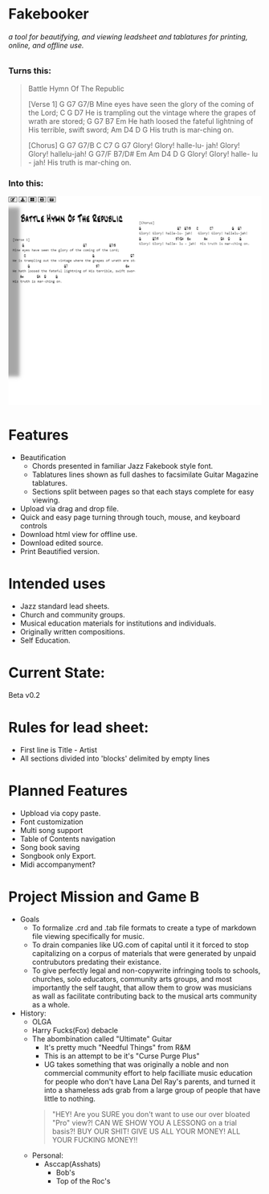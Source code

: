 # Fakebooker
###### a tool for beautifying, and viewing leadsheet and tablatures for printing, online, and offline use.
### Turns this:

>Battle Hymn Of The Republic
>
>[Verse 1]
>     G                               G7            G7/B
>Mine eyes have seen the glory of the coming of the Lord;
>      C                                   G                   D7
>He is trampling out the vintage where the grapes of wrath are stored;
>        G                  G7               B7              Em
>He hath loosed the fateful lightning of His terrible, swift sword; 
>    Am       D4  D     G
>His truth is mar-ching on.
>
>
>[Chorus]
>G                   G7  G7/B   C      C7          G  G7
>Glory! Glory! halle-lu- jah!   Glory! Glory! hallelu-jah!
>G      G7/F         B7/D#  Em       Am       D4  D     G
>Glory! Glory! halle- lu - jah!  His truth is mar-ching on.

### Into this:

![Rough example](Example.png "Example")
# Features
* Beautification
  * Chords presented in familiar Jazz Fakebook style font.
  * Tablatures lines shown as full dashes to facsimilate Guitar Magazine tablatures.
  * Sections split between pages so that each stays complete for easy viewing.
* Upload via drag and drop file.
* Quick and easy page turning through touch, mouse, and keyboard controls
* Download html view for offline use.
* Download edited source.
* Print Beautified version.

# Intended uses
* Jazz standard lead sheets.
* Church and community groups.
* Musical education materials for institutions and individuals.
* Originally written compositions.
* Self Education.
  
# Current State:
Beta v0.2


# Rules for lead sheet:
* First line is Title - Artist
* All sections divided into 'blocks' delimited by empty lines

# Planned Features
* Upbload via copy paste.
* Font customization
* Multi song support
* Table of Contents navigation
* Song book saving
* Songbook only Export.
* Midi accompanyment?

# Project Mission and Game B
* Goals
  * To formalize .crd and .tab file formats to create a type of markdown file viewing specifically for music.
  * To drain companies like UG.com of capital until it it forced to stop capitalizing on a corpus of materials that were generated by unpaid contrubutors predating their existance.
  * To give perfectly legal and non-copywrite infringing tools to schools, churches, solo educators, community arts groups, and most importantly the self taught, that allow them to grow was musicians as wall as facilitate contributing back to the musical arts community as a whole.
* History:
  * OLGA
  * Harry Fucks(Fox) debacle
  * The abombination called "Ultimate" Guitar
    * It's pretty much "Needful Things" from R&M
    * This is an attempt to be it's "Curse Purge Plus"
    * UG takes something that was originally a noble and non commercial community effort to help facilliate music education for people who don't have Lana Del Ray's parents, and turned it into a shameless ads grab from a large group of people that have little to nothing. 
    >"HEY! Are you SURE you don't want to use our over bloated "Pro" view?! CAN WE SHOW YOU A LESSONG on a trial basis?! BUY OUR SHIT! GIVE US ALL YOUR MONEY! ALL YOUR FUCKING MONEY!!
  * Personal:
    * Asccap(Asshats)
      * Bob's
      * Top of the Roc's